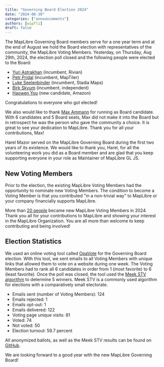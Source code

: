 ```yaml
---
title: "Governing Board Election 2024"
date: "2024-08-30"
categories: ["announcements"]
authors: [wipfli]
draft: false
---
```


The MapLibre Governing Board members serve for a one year term and at the end of August we hold the Board election with representatives of the community, the MapLibre Voting Members. Yesterday, on Thursday, Aug 29th, 2024, the election poll closed and the following people were elected to the Board:

- [Yuri Astrakhan](https://github.com/maplibre/maplibre/discussions/375#discussioncomment-10119547) (incumbent, Rivian)
- [Petr Pridal](https://github.com/maplibre/maplibre/discussions/375#discussioncomment-10352676) (incumbent, MapTiler)
- [Luke Seelenbinder](https://github.com/maplibre/maplibre/discussions/375#discussioncomment-10351649) (incumbent, Stadia Maps)
- [Birk Skyum](https://github.com/maplibre/maplibre/discussions/375#discussioncomment-10329544) (incumbent, independent)
- [Haowen You](https://github.com/maplibre/maplibre/discussions/375#discussioncomment-10233553) (new candidate, Amazon)

Congratulations to everyone who got elected!

We also would like to thank [Max Ammann](https://github.com/maplibre/maplibre/discussions/375#discussioncomment-10327772) for running as Board candidate. With 6 candidates and 5 Board seats, Max did not make it into the Board but in retrospect he was the person who gave the community a choice. It is great to see your dedication to MapLibre. Thank you for all your contributions, Max!

Harel Mazor served on the MapLibre Governing Board during the first two years of its existence. We would like to thank you, Harel, for all the volunteering work you did as a Board member and are glad that you keep supporting everyone in your role as Maintainer of MapLibre GL JS.

## New Voting Members

Prior to the election, the existing MapLibre Voting Members had the opportunity to nominate new Voting Members. The condition to become a Voting Member is that you contributed "in a non-trivial way" to MapLibre or your company financially supports MapLibre.

More than [20 people](https://github.com/maplibre/maplibre/issues?q=label%3Avoting-member-nomination+is%3Aclosed) became new MapLibre Voting Members in 2024. Thank you all for your contributions to MapLibre and showing your interest in the MapLibre Organization. You are all more than welcome to keep contributing and being involved!

## Election Statistics

We used an online voting tool called [OpaVote](https://opavote.com/) for the Governing Board election. With this tool, we sent emails to all Voting Members with unique links that allowed them to vote on a website during one week. The Voting Members had to rank all 6 candidates in order from 1 (most favorite) to 6 (least favorite). Once the poll was closed, the tool used the [Meek STV algorithm](https://blog.opavote.com/2017/04/meek-stv-explained.html) to determine 5 winners. Meek STV is a commonly used algorithm for elections with a comparatively small electorate.

- Emails sent (number of Voting Members): 124
- Emails rejected: 1
- Emails opt-out: 1
- Emails delivered: 122
- Voting page unique visits: 81
- Voted: 74
- Not voted: 50
- Election turnout: 59.7 percent

All anonymized ballots, as well as the Meek STV results can be found on [GitHub](https://github.com/maplibre/maplibre/tree/main/2024-polls).

We are looking forward to a good year with the new MapLibre Governing Board!
